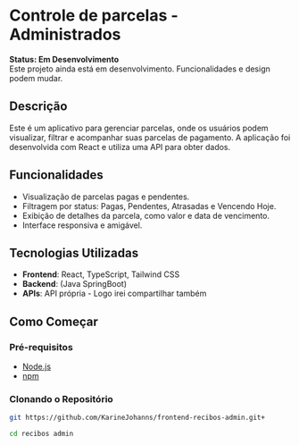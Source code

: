 # Controle de parcelas - Administrados

**Status: Em Desenvolvimento**  
Este projeto ainda está em desenvolvimento. Funcionalidades e design podem mudar.

## Descrição

Este é um aplicativo para gerenciar parcelas, onde os usuários podem visualizar, filtrar e acompanhar suas parcelas de pagamento. A aplicação foi desenvolvida com React e utiliza uma API para obter dados.

## Funcionalidades

- Visualização de parcelas pagas e pendentes.
- Filtragem por status: Pagas, Pendentes, Atrasadas e Vencendo Hoje.
- Exibição de detalhes da parcela, como valor e data de vencimento.
- Interface responsiva e amigável.

## Tecnologias Utilizadas

- **Frontend**: React, TypeScript, Tailwind CSS
- **Backend**: (Java SpringBoot)
- **APIs**: API própria - Logo irei compartilhar também

## Como Começar

### Pré-requisitos

- [Node.js](https://nodejs.org/)
- [npm](https://www.npmjs.com/)

### Clonando o Repositório

```bash
git https://github.com/KarineJohanns/frontend-recibos-admin.git+

cd recibos admin
